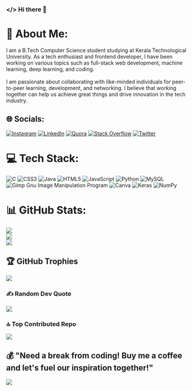 ### </> Hi there 👋
# 💫 About Me:

I am a B.Tech Computer Science student studying at Kerala Technological University. As a tech enthusiast and frontend developer, I have been working on various topics such as full-stack web development, machine learning, deep learning, and coding.<br><br>I am passionate about collaborating with like-minded individuals for peer-to-peer learning, development, and networking. I believe that working together can help us achieve great things and drive innovation in the tech industry.



## 🌐 Socials:



[![Instagram](https://img.shields.io/badge/Instagram-%23E4405F.svg?logo=Instagram&logoColor=white)](https://instagram.com/kiran_nandhu859) [![LinkedIn](https://img.shields.io/badge/LinkedIn-%230077B5.svg?logo=linkedin&logoColor=white)](https://www.linkedin.com/in/kiran-h-nair-a05870212/) [![Quora](https://img.shields.io/badge/Quora-%23B92B27.svg?logo=Quora&logoColor=white)](https://quora.com/profile/Nandhu) [![Stack Overflow](https://img.shields.io/badge/-Stackoverflow-FE7A16?logo=stack-overflow&logoColor=white)](https://stackoverflow.com/users/Drtech859) [![Twitter](https://img.shields.io/badge/Twitter-%231DA1F2.svg?logo=Twitter&logoColor=white)](https://twitter.com/Nandhu) 



# 💻 Tech Stack:



![C](https://img.shields.io/badge/c-%2300599C.svg?style=for-the-badge&logo=c&logoColor=white) ![CSS3](https://img.shields.io/badge/css3-%231572B6.svg?style=for-the-badge&logo=css3&logoColor=white) ![Java](https://img.shields.io/badge/java-%23ED8B00.svg?style=for-the-badge&logo=java&logoColor=white) ![HTML5](https://img.shields.io/badge/html5-%23E34F26.svg?style=for-the-badge&logo=html5&logoColor=white) ![JavaScript](https://img.shields.io/badge/javascript-%23323330.svg?style=for-the-badge&logo=javascript&logoColor=%23F7DF1E) ![Python](https://img.shields.io/badge/python-3670A0?style=for-the-badge&logo=python&logoColor=ffdd54) ![MySQL](https://img.shields.io/badge/mysql-%2300f.svg?style=for-the-badge&logo=mysql&logoColor=white) ![Gimp Gnu Image Manipulation Program](https://img.shields.io/badge/Gimp-657D8B?style=for-the-badge&logo=gimp&logoColor=FFFFFF) ![Canva](https://img.shields.io/badge/Canva-%2300C4CC.svg?style=for-the-badge&logo=Canva&logoColor=white) ![Keras](https://img.shields.io/badge/Keras-%23D00000.svg?style=for-the-badge&logo=Keras&logoColor=white) ![NumPy](https://img.shields.io/badge/numpy-%23013243.svg?style=for-the-badge&logo=numpy&logoColor=white)



# 📊 GitHub Stats:



![](https://github-readme-stats.vercel.app/api?username=Drtech-859&theme=radical&hide_border=false&include_all_commits=true&count_private=true)<br/>
![](https://github-readme-streak-stats.herokuapp.com/?user=Drtech-859&theme=radical&hide_border=false)<br/>
![](https://github-readme-stats.vercel.app/api/top-langs/?username=Drtech-859&theme=radical&hide_border=false&include_all_commits=true&count_private=true&layout=compact)




## 🏆 GitHub Trophies
![](https://github-profile-trophy.vercel.app/?username=Drtech-859&theme=algolia&no-frame=false&no-bg=false&margin-w=4)



### ✍️ Random Dev Quote
![](https://quotes-github-readme.vercel.app/api?type=vetical&theme=radical)



### 🔝 Top Contributed Repo
![](https://github-contributor-stats.vercel.app/api?username=Drtech-859&limit=5&theme=tokyonight&combine_all_yearly_contributions=true)




  ## 💰 "Need a break from coding! Buy me a coffee and let's fuel our inspiration together!"
  <a href="https://www.buymeacoffee.com/drtech859"><img src="https://img.buymeacoffee.com/button-api/?text=Buy me a coffee&emoji=&slug=drtech859&button_colour=FFDD00&font_colour=000000&font_family=Comic&outline_colour=000000&coffee_colour=ffffff" /></a>

  
<!-- Proudly created with GPRM ( https://gprm.itsvg.in ) -->
